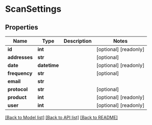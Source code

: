 # ScanSettings

## Properties
Name | Type | Description | Notes
------------ | ------------- | ------------- | -------------
**id** | **int** |  | [optional] [readonly] 
**addresses** | **str** |  | [optional] 
**date** | **datetime** |  | [optional] [readonly] 
**frequency** | **str** |  | [optional] 
**email** | **str** |  | 
**protocol** | **str** |  | [optional] 
**product** | **int** |  | [optional] [readonly] 
**user** | **int** |  | [optional] [readonly] 

[[Back to Model list]](../README.md#documentation-for-models) [[Back to API list]](../README.md#documentation-for-api-endpoints) [[Back to README]](../README.md)


